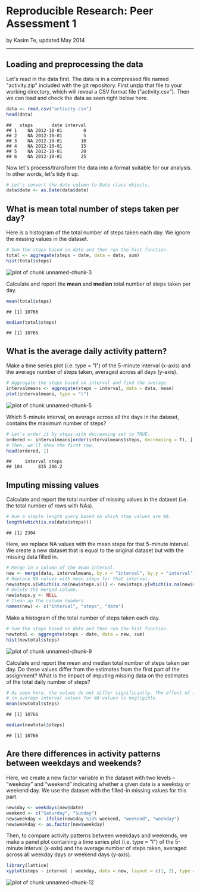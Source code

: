 # Reproducible Research: Peer Assessment 1

by Kasim Te, updated May 2014

----

## Loading and preprocessing the data

Let's read in the data first. The data is in a compressed file named "activity.zip" included with the git repository. First unzip that file to your working directory, which will reveal a CSV format file ("activity.csv"). Then we can load and check the data as seen right below here.


```r
data <- read.csv("activity.csv")
head(data)
```

```
##   steps       date interval
## 1    NA 2012-10-01        0
## 2    NA 2012-10-01        5
## 3    NA 2012-10-01       10
## 4    NA 2012-10-01       15
## 5    NA 2012-10-01       20
## 6    NA 2012-10-01       25
```


Now let's process/transform the data into a format suitable for our analysis. In other words, let's tidy it up. 


```r
# Let's convert the date column to Date class objects.
data$date <- as.Date(data$date)
```


## What is mean total number of steps taken per day?

Here is a histogram of the total number of steps taken each day. We ignore the missing values in the dataset.


```r
# Sum the steps based on date and then run the hist function.
total <- aggregate(steps ~ date, data = data, sum)
hist(total$steps)
```

![plot of chunk unnamed-chunk-3](figure/unnamed-chunk-3.png) 


Calculate and report the **mean** and **median** total number of steps taken per day.


```r
mean(total$steps)
```

```
## [1] 10766
```

```r
median(total$steps)
```

```
## [1] 10765
```


## What is the average daily activity pattern?

Make a time series plot (i.e. type = "l") of the 5-minute interval (x-axis) and the average number of steps taken, averaged across all days (y-axis).


```r
# Aggregate the steps based on interval and find the average.
intervalmeans <- aggregate(steps ~ interval, data = data, mean)
plot(intervalmeans, type = "l")
```

![plot of chunk unnamed-chunk-5](figure/unnamed-chunk-5.png) 


Which 5-minute interval, on average across all the days in the dataset, contains the maximum number of steps? 


```r
# Let's order it by steps with decreasing set to TRUE.
ordered <- intervalmeans[order(intervalmeans$steps, decreasing = T), ]
# Then, we'll show the first row.
head(ordered, 1)
```

```
##     interval steps
## 104      835 206.2
```


## Imputing missing values

Calculate and report the total number of missing values in the dataset (i.e. the total number of rows with NAs).


```r
# Run a simple length query based on which step values are NA.
length(which(is.na(data$steps)))
```

```
## [1] 2304
```


Here, we replace NA values with the mean steps for that 5-minute interval. We create a new dataset that is equal to the original dataset but with the missing data filled in.


```r
# Merge in a column of the mean interval.
new <- merge(data, intervalmeans, by.x = "interval", by.y = "interval")
# Replace NA values with mean steps for that interval.
new$steps.x[which(is.na(new$steps.x))] <- new$steps.y[which(is.na(new$steps.x))]
# Delete the merged column.
new$steps.y <- NULL
# Clean up the column headers.
names(new) <- c("interval", "steps", "date")
```


Make a histogram of the total number of steps taken each day. 


```r
# Sum the steps based on date and then run the hist function.
newtotal <- aggregate(steps ~ date, data = new, sum)
hist(newtotal$steps)
```

![plot of chunk unnamed-chunk-9](figure/unnamed-chunk-9.png) 


Calculate and report the mean and median total number of steps taken per day. Do these values differ from the estimates from the first part of the assignment? What is the impact of imputing missing data on the estimates of the total daily number of steps? 


```r
# As seen here, the values do not differ significantly. The effect of adding
# in average interval values for NA values is negligible.
mean(newtotal$steps)
```

```
## [1] 10766
```

```r
median(newtotal$steps)
```

```
## [1] 10766
```



## Are there differences in activity patterns between weekdays and weekends?

Here, we create a new factor variable in the dataset with two levels – “weekday” and “weekend” indicating whether a given date is a weekday or weekend day. We use the dataset with the filled-in missing values for this part.


```r
new$day <- weekdays(new$date)
weekend <- c("Saturday", "Sunday")
new$weekday <- ifelse(new$day %in% weekend, "weekend", "weekday")
new$weekday <- as.factor(new$weekday)
```


Then, to compare activity patterns between weekdays and weekends, we make a panel plot containing a time series plot (i.e. type = "l") of the 5-minute interval (x-axis) and the average number of steps taken, averaged across all weekday days or weekend days (y-axis). 


```r
library(lattice)
xyplot(steps ~ interval | weekday, data = new, layout = c(1, 2), type = "l")
```

![plot of chunk unnamed-chunk-12](figure/unnamed-chunk-12.png) 

